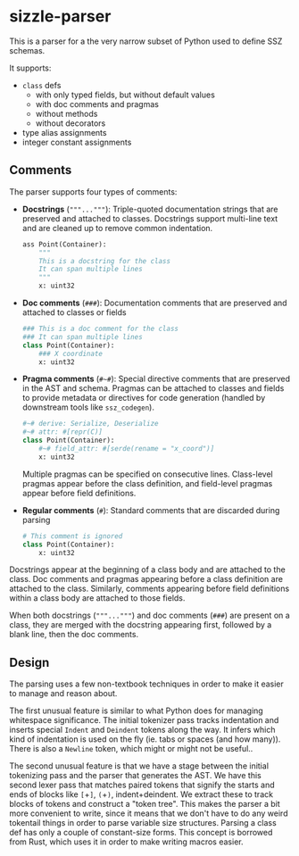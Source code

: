 # sizzle-parser

This is a parser for a the very narrow subset of Python used to define SSZ
schemas.

It supports:

* `class` defs
  * with only typed fields, but without default values
  * with doc comments and pragmas
  * without methods
  * without decorators
* type alias assignments
* integer constant assignments

## Comments

The parser supports four types of comments:

- **Docstrings** (`"""..."""`): Triple-quoted documentation strings that are preserved and attached to classes. Docstrings support multi-line text and are cleaned up to remove common indentation.
  ```python
  ass Point(Container):
      """
      This is a docstring for the class
      It can span multiple lines
      """
      x: uint32
  ```

- **Doc comments** (`###`): Documentation comments that are preserved and attached to classes or fields
  ```python
  ### This is a doc comment for the class
  ### It can span multiple lines
  class Point(Container):
      ### X coordinate
      x: uint32
  ```

- **Pragma comments** (`#~#`): Special directive comments that are preserved in the AST and schema. Pragmas can be attached to classes and fields to provide metadata or directives for code generation (handled by downstream tools like `ssz_codegen`).
  ```python
  #~# derive: Serialize, Deserialize
  #~# attr: #[repr(C)]
  class Point(Container):
      #~# field_attr: #[serde(rename = "x_coord")]
      x: uint32
  ```
  
  Multiple pragmas can be specified on consecutive lines. Class-level pragmas appear before the class definition, and field-level pragmas appear before field definitions.

- **Regular comments** (`#`): Standard comments that are discarded during parsing
  ```python
  # This comment is ignored
  class Point(Container):
      x: uint32
  ```

Docstrings appear at the beginning of a class body and are attached to the class. Doc comments and pragmas appearing before a class definition are attached to the class. Similarly, comments appearing before field definitions within a class body are attached to those fields.

When both docstrings (`"""..."""`) and doc comments (`###`) are present on a class, they are merged with the docstring appearing first, followed by a blank line, then the doc comments.

## Design

The parsing uses a few non-textbook techniques in order to make it easier to
manage and reason about.

The first unusual feature is similar to what Python does for managing whitespace
significance.  The initial tokenizer pass tracks indentation and inserts special
`Indent` and `Deindent` tokens along the way.  It infers which kind of
indentation is used on the fly (ie. tabs or spaces (and how many)).  There is
also a `Newline` token, which might or might not be useful..

The second unusual feature is that we have a stage between the initial
tokenizing pass and the parser that generates the AST.  We have this second
lexer pass that matches paired tokens that signify the starts and ends of blocks
like `[`+`]`, `(`+`)`, indent+deindent.  We extract these to track blocks of
tokens and construct a "token tree".  This makes the parser a bit more
convenient to write, since it means that we don't have to do any weird tokentail
things in order to parse variable size structures.  Parsing a class def has only
a couple of constant-size forms.  This concept is borrowed from Rust, which uses
it in order to make writing macros easier.
